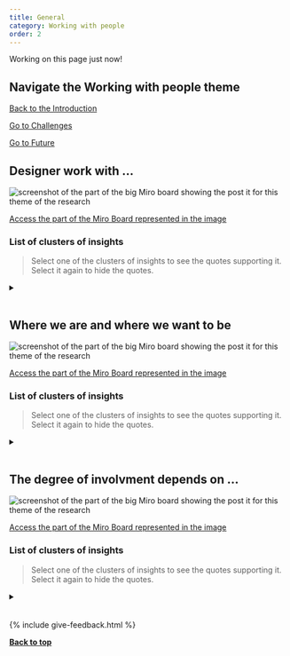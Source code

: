 ```yaml
---
title: General
category: Working with people
order: 2
---
```



<p><span class="tag-alt">Working on this page just now!</span></p>

<div class="item-nav">
<h2>Navigate the Working with people theme</h2>
   <p><span><a href="/practitioner-stories/Working-with-people/intro">Back to the Introduction</a></span></p>
   <p><span><a href="/practitioner-stories/Working-with-people/challenges">Go to Challenges</a></span></p>
   <p><span><a href="/practitioner-stories/Working-with-people/future">Go to Future</a></span></p>
</div>

<h2 class="top-line">Designer work with ...</h2>

![screenshot of the part of the big Miro board showing the post it for this theme of the research](/practitioner-stories/images/working-with/working-with-gen1.png)
<p><a href="" target="_blank">Access the part of the Miro Board represented in the image</a></p>

### List of clusters of insights

> Select one of the clusters of insights to see the quotes supporting it. Select it again to hide the quotes.

 <details>
 <summary></summary>
 <ul>
    <li></li>
 </ul>
 </details>
<br>

<h2 class="top-line">Where we are and where we want to be</h2>

![screenshot of the part of the big Miro board showing the post it for this theme of the research](/practitioner-stories/images/working-with/working-with-gen2.png)
<p><a href="" target="_blank">Access the part of the Miro Board represented in the image</a></p>

### List of clusters of insights

> Select one of the clusters of insights to see the quotes supporting it. Select it again to hide the quotes.

 <details>
 <summary></summary>
 <ul>
    <li></li>
 </ul>
 </details>
<br>


<h2 class="top-line">The degree of involvment depends on ...</h2>

![screenshot of the part of the big Miro board showing the post it for this theme of the research](/practitioner-stories/images/working-with/working-with-gen3.png)
<p><a href="" target="_blank">Access the part of the Miro Board represented in the image</a></p>

### List of clusters of insights

> Select one of the clusters of insights to see the quotes supporting it. Select it again to hide the quotes.

 <details>
 <summary></summary>
 <ul>
    <li></li>
 </ul>
 </details>
<br>


<br>
{% include give-feedback.html %}

<p><a href="#"><strong>Back to top</strong></a></p>

<!--

<a href="" target="_blank"></a>

-->